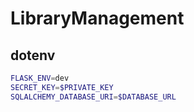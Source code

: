 # LibraryManagement

## dotenv
```bash
FLASK_ENV=dev
SECRET_KEY=$PRIVATE_KEY
SQLALCHEMY_DATABASE_URI=$DATABASE_URL
```
